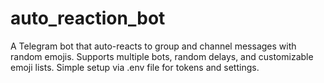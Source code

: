 # auto_reaction_bot
A Telegram bot that auto-reacts to group and channel messages with random emojis. Supports multiple bots, random delays, and customizable emoji lists. Simple setup via .env file for tokens and settings.
